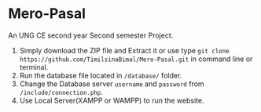 # Mero-Pasal
An UNG CE second year Second semester Project.<br>
1. Simply download the ZIP file and Extract it or use type `git clone https://github.com/TimilsinaBimal/Mero-Pasal.git` in command line or terminal.<br>
2. Run the database file located in `/database/` folder.
3. Change the Database server `username` and `password` from `/include/connection.php`.
4. Use Local Server(XAMPP or WAMPP) to run the website.<br>
